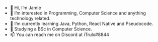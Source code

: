 - 👋 Hi, I’m Jamie
- 👀 I’m interested in Programming, Computer Science and anything technology related.
- 🌱 I’m currently learning Java, Python, React Native and Pseudocode.
- 💞️ Studying a BSc in Computer Science.
- 📫 You can reach me on Discord at iTrulx#8844

<!---
iTrulx/iTrulx is a ✨ special ✨ repository because its `README.md` (this file) appears on your GitHub profile.
You can click the Preview link to take a look at your changes.
--->
